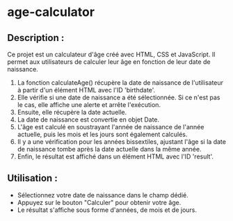 # age-calculator 

## Description : 

Ce projet est un calculateur d'âge créé avec HTML, CSS et JavaScript. Il permet aux utilisateurs de calculer leur âge en fonction de leur date de naissance.

1. La fonction calculateAge() récupère la date de naissance de l'utilisateur à partir d'un élément HTML avec l'ID 'birthdate'.
2. Elle vérifie si une date de naissance a été sélectionnée. Si ce n'est pas le cas, elle affiche une alerte et arrête l'exécution.
3. Ensuite, elle récupère la date actuelle.
4. La date de naissance est convertie en objet Date.
5. L'âge est calculé en soustrayant l'année de naissance de l'année actuelle, puis les mois et les jours sont également calculés.
6. Il y a une vérification pour les années bissextiles, ajustant l'âge si la date de naissance tombe après la date actuelle dans la même année.
7. Enfin, le résultat est affiché dans un élément HTML avec l'ID 'result'.

## Utilisation : 

* Sélectionnez votre date de naissance dans le champ dédié.
* Appuyez sur le bouton "Calculer" pour obtenir votre âge.
* Le résultat s'affiche sous forme d'années, de mois et de jours.
